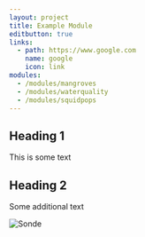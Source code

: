 ```yaml
---
layout: project
title: Example Module
editbutton: true
links:
  - path: https://www.google.com
    name: google
    icon: link
modules:
  - /modules/mangroves
  - /modules/waterquality
  - /modules/squidpops
---
```

## Heading 1

This is some text

## Heading 2

Some additional text


![Sonde](/assets/examples/P1030206.JPG)
